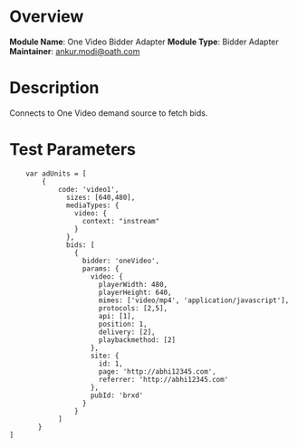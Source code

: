 # Overview

**Module Name**: One Video Bidder Adapter
**Module Type**: Bidder Adapter  
**Maintainer**: ankur.modi@oath.com

# Description

Connects to One Video demand source to fetch bids.


# Test Parameters
```
    var adUnits = [
        {
            code: 'video1',
              sizes: [640,480],
              mediaTypes: {
                video: {
                  context: "instream"
                }
              },
              bids: [
                {
                  bidder: 'oneVideo',
                  params: {
                    video: {
                      playerWidth: 480,
                      playerHeight: 640,
                      mimes: ['video/mp4', 'application/javascript'],
                      protocols: [2,5],
                      api: [1],
                      position: 1,
                      delivery: [2],
                      playbackmethod: [2]
                    },
                    site: {
                      id: 1,
                      page: 'http://abhi12345.com',
                      referrer: 'http://abhi12345.com'
                    },
                    pubId: 'brxd'
                  }
                }
            ]
       }
]
```

